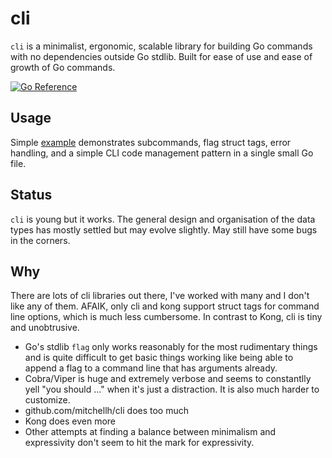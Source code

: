 # cli

`cli` is a minimalist, ergonomic, scalable library for building Go
commands with no dependencies outside Go stdlib.  Built for ease of
use and ease of growth of Go commands.

[![Go Reference](https://pkg.go.dev/badge/github.com/scott-cotton/cli.svg)](https://pkg.go.dev/github.com/scott-cotton/cli)

## Usage

Simple [example](example/main.go) demonstrates subcommands, flag struct tags,
error handling, and a simple CLI code management pattern in a single small Go
file. 

## Status

`cli` is young but it works.  The general design and organisation of the data types
has mostly settled but may evolve slightly.  May still have some bugs in the corners.

## Why

There are lots of cli libraries out there, I've worked with many and I don't
like any of them.  AFAIK, only cli and kong support struct tags for command line 
options, which is much less cumbersome.  In contrast to Kong, cli is tiny and
unobtrusive.

- Go's stdlib `flag` only works reasonably for the most rudimentary things
  and is quite difficult to get basic things working like being able to 
  append a flag to a command line that has arguments already.
- Cobra/Viper is huge and extremely verbose and seems to constantlly yell
  "you should ..." when it's just a distraction.  It is also much harder
  to customize.
- github.com/mitchellh/cli does too much
- Kong does even more
- Other attempts at finding a balance between minimalism and expressivity
  don't seem to hit the mark for expressivity.
